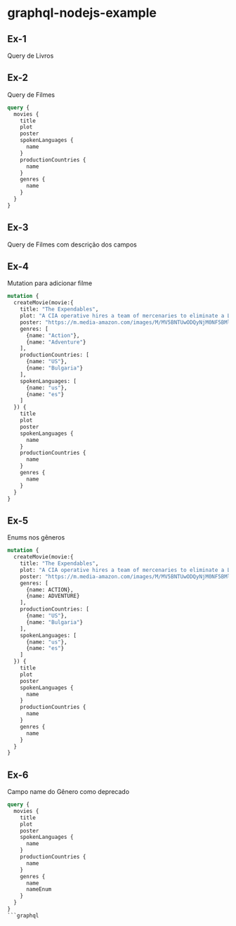 # graphql-nodejs-example

## Ex-1

Query de Livros

## Ex-2

Query de Filmes

```graphql
query {
  movies {
    title
    plot
    poster
    spokenLanguages {
      name
    }
    productionCountries {
      name
    }
    genres {
      name
    }
  }
}
```

## Ex-3

Query de Filmes com descrição dos campos

## Ex-4

Mutation para adicionar filme

```graphql
mutation {
  createMovie(movie:{
    title: "The Expendables",
    plot: "A CIA operative hires a team of mercenaries to eliminate a Latin dictator and a renegade CIA agent."
    poster: "https://m.media-amazon.com/images/M/MV5BNTUwODQyNjM0NF5BMl5BanBnXkFtZTcwNDMwMTU1Mw@@._V1_SY1000_CR0,0,674,1000_AL_.jpg"
    genres: [
      {name: "Action"},
      {name: "Adventure"}
    ],
    productionCountries: [
      {name: "US"},
      {name: "Bulgaria"}
    ],
    spokenLanguages: [
      {name: "us"},
      {name: "es"}
    ]
  }) {
    title
    plot
    poster
    spokenLanguages {
      name
    }
    productionCountries {
      name
    }
    genres {
      name
    }
  }
}
```

## Ex-5

Enums nos gêneros

```graphql
mutation {
  createMovie(movie:{
    title: "The Expendables",
    plot: "A CIA operative hires a team of mercenaries to eliminate a Latin dictator and a renegade CIA agent."
    poster: "https://m.media-amazon.com/images/M/MV5BNTUwODQyNjM0NF5BMl5BanBnXkFtZTcwNDMwMTU1Mw@@._V1_SY1000_CR0,0,674,1000_AL_.jpg"
    genres: [
      {name: ACTION},
      {name: ADVENTURE}
    ],
    productionCountries: [
      {name: "US"},
      {name: "Bulgaria"}
    ],
    spokenLanguages: [
      {name: "us"},
      {name: "es"}
    ]
  }) {
    title
    plot
    poster
    spokenLanguages {
      name
    }
    productionCountries {
      name
    }
    genres {
      name
    }
  }
}
```

## Ex-6

Campo name do Gênero como deprecado

```graphql
query {
  movies {
    title
    plot
    poster
    spokenLanguages {
      name
    }
    productionCountries {
      name
    }
    genres {
      name
      nameEnum
    }
  }
}
```graphql